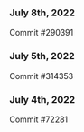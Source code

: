 ### July 8th, 2022

Commit #290391

### July 5th, 2022

Commit #314353


### July 4th, 2022

Commit #72281
